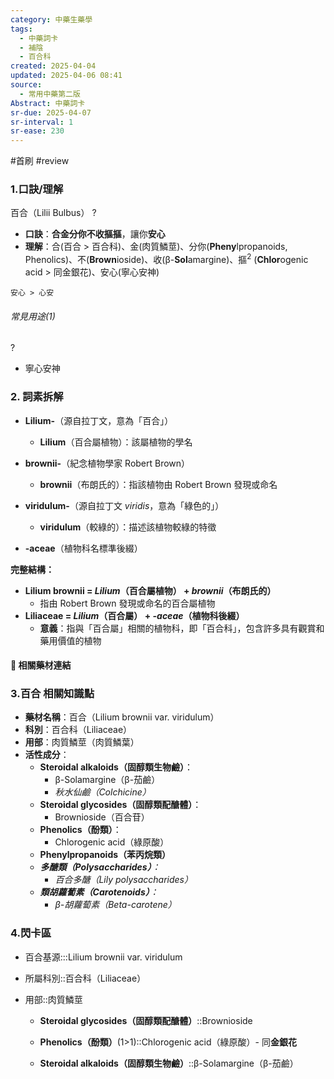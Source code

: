 ```yaml
---
category: 中藥生藥學
tags:
  - 中藥詞卡
  - 補陰
  - 百合科
created: 2025-04-04
updated: 2025-04-06 08:41
source:
  - 常用中藥第二版
Abstract: 中藥詞卡
sr-due: 2025-04-07
sr-interval: 1
sr-ease: 230
---
```


#首刷 #review

### 1.口訣/理解
百合（Lilii Bulbus）
?
- **口訣**：**合金分你不收摳摳**，讓你**安心**
- **理解**：合(百合 > 百合科)、金(肉質鱗莖)、分你(**Pheny**lpropanoids, Phenolics)、不(**Brown**ioside)、收(β-**Sol**amargine)、摳$^2$ (**Chlor**ogenic acid > 同金銀花)、安心(寧心安神)
> 
	安心 > 心安



###### 常見用途(1)
?
- 寧心安神 





### 2. 詞素拆解

- **Lilium-**（源自拉丁文，意為「百合」）
  - **Lilium**（百合屬植物）：該屬植物的學名

- **brownii-**（紀念植物學家 Robert Brown）
  - **brownii**（布朗氏的）：指該植物由 Robert Brown 發現或命名

- **viridulum-**（源自拉丁文 *viridis*，意為「綠色的」）
  - **viridulum**（較綠的）：描述該植物較綠的特徵

- **-aceae**（植物科名標準後綴）

**完整結構：**

- **Lilium brownii = *Lilium*（百合屬植物） + *brownii*（布朗氏的）**
  - 指由 Robert Brown 發現或命名的百合屬植物
- **Liliaceae = *Lilium*（百合屬） + *-aceae*（植物科後綴）**
  - **意義**：指與「百合屬」相關的植物科，即「百合科」，包含許多具有觀賞和藥用價值的植物 



#### 📌 相關藥材連結






### 3.百合 相關知識點
- **藥材名稱**：百合（Lilium brownii var. viridulum）
- **科別**：百合科（Liliaceae）
- **用部**：肉質鱗莖（肉質鱗葉）
- **活性成分**：
  - **Steroidal alkaloids（固醇類生物鹼）**：
    - β-Solamargine（β-茄鹼）
    - *秋水仙鹼（Colchicine）*
  - **Steroidal glycosides（固醇類配醣體）**：
    - Brownioside（百合苷）
  - **Phenolics（酚類）**：
    - Chlorogenic acid（綠原酸）
  - **Phenylpropanoids（苯丙烷類）**
  - ***多醣類（Polysaccharides）**：*
    - *百合多醣（Lily polysaccharides）*
  - ***類胡蘿蔔素（Carotenoids）**：*
    - *β-胡蘿蔔素（Beta-carotene）*



### 4.閃卡區

- 百合基源:::Lilium brownii var. viridulum
- 所屬科別::百合科（Liliaceae）
- 用部::肉質鱗莖

  - **Steroidal glycosides（固醇類配醣體）**::Brownioside

  - **Phenolics（酚類）**(1>1)::Chlorogenic acid（綠原酸）- 同**金銀花**

  - **Steroidal alkaloids（固醇類生物鹼）**::β-Solamargine（β-茄鹼）